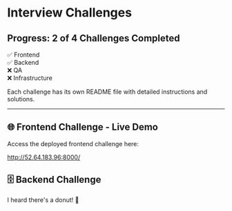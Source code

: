 # Interview Challenges

## Progress: 2 of 4 Challenges Completed  
✅ Frontend  
✅ Backend  
❌ QA  
❌ Infrastructure

Each challenge has its own README file with detailed instructions and solutions.

---

## 🌐 Frontend Challenge - Live Demo  

Access the deployed frontend challenge here:  

http://52.64.183.96:8000/

## 🗄️ Backend Challenge

I heard there's a donut! 🍩



